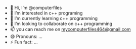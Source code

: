 - 👋 Hi, I’m @computerfiles
- 👀 I’m interested in c++ programing
- 🌱 I’m currently learning c++ programming
- 💞️ I’m looking to collaborate on c++ programming
- 📫 you can reach me on mycomputerfiles464@gmail.com
- 😄 Pronouns: ...
- ⚡ Fun fact: ...

<!---
computerfiles/computerfiles is a ✨ special ✨ repository because its `README.md` (this file) appears on your GitHub profile.
You can click the Preview link to take a look at your changes.
--->
